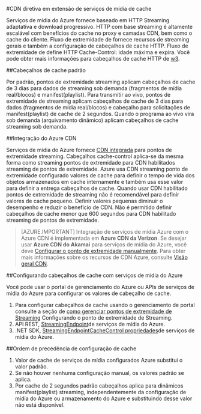 <properties
    pageTitle="CDN diretiva em extensão de serviços de mídia de cache"
    description="Este tópico fornece uma visão geral de uma CDN diretiva em extensão de serviços de mídia de cache."
    services="media-services,cdn"
    documentationCenter=".NET"
    authors="juliako"
    manager="erikre"
    editor=""/>

<tags
    ms.service="media-services"
    ms.workload="tbd"
    ms.tgt_pltfrm="na"
    ms.devlang="na"
    ms.topic="article"
    ms.date="09/19/2016"
    ms.author="juliako"/>
 
#<a name="cdn-caching-policy-in-media-services-extension"></a>CDN diretiva em extensão de serviços de mídia de cache

Serviços de mídia do Azure fornece baseado em HTTP Streaming adaptativa e download progressivo. HTTP com base streaming é altamente escalável com benefícios do cache no proxy e camadas CDN, bem como o cache do cliente. Fluxo de extremidade de fornece recursos de streaming gerais e também a configuração de cabeçalhos de cache HTTP. Fluxo de extremidade de define HTTP Cache-Control: idade máxima e expira. Você pode obter mais informações para cabeçalhos de cache HTTP de [w3](http://www.w3.org/Protocols/rfc2616/rfc2616-sec13.html).

##<a name="default-caching-headers"></a>Cabeçalhos de cache padrão

Por padrão, pontos de extremidade streaming aplicam cabeçalhos de cache de 3 dias para dados de streaming sob demanda (fragmentos de mídia real/blocos) e manifest(playlist). Para transmitir ao vivo, pontos de extremidade de streaming aplicam cabeçalhos de cache de 3 dias para dados (fragmentos de mídia real/blocos) e cabeçalho para solicitações de manifest(playlist) de cache de 2 segundos. Quando o programa ao vivo vira sob demanda (arquivamento dinâmico) aplicam cabeçalhos de cache streaming sob demanda.

##<a name="azure-cdn-integration"></a>Integração do Azure CDN

Serviços de mídia do Azure fornece [CDN integrada](https://azure.microsoft.com/updates/azure-media-services-now-fully-integrated-with-azure-cdn/) para pontos de extremidade streaming. Cabeçalhos cache-control aplica-se da mesma forma como streaming pontos de extremidade para CDN habilitados streaming de pontos de extremidade. Azure usa CDN streaming ponto de extremidade configurado valores de cache para definir o tempo de vida dos objetos armazenados em cache internamente e também usa esse valor para definir a entrega cabeçalhos de cache. Quando usar CDN habilitado pontos de extremidade de streaming não é recomendável para definir valores de cache pequeno. Definir valores pequenas diminuir o desempenho e reduzir o benefício de CDN. Não é permitido definir cabeçalhos de cache menor que 600 segundos para CDN habilitado streaming de pontos de extremidade.

>[AZURE.IMPORTANT] Integração de serviços de mídia Azure com o Azure CDN é implementada em **Azure CDN da Verizon**.  Se desejar usar **Azure CDN do Akamai** para serviços de mídia do Azure, você deve [Configurar o ponto de extremidade manualmente](cdn-create-new-endpoint.md).  Para obter mais informações sobre os recursos de CDN Azure, consulte [Visão geral CDN](cdn-overview.md).

##<a name="configuring-cache-headers-with-azure-media-services"></a>Configurando cabeçalhos de cache com serviços de mídia do Azure

Você pode usar o portal de gerenciamento do Azure ou APIs de serviços de mídia do Azure para configurar os valores de cabeçalho de cache.

1. Para configurar cabeçalhos de cache usando o gerenciamento de portal consulte a seção de [como gerenciar pontos de extremidade de Streaming](../media-services/media-services-portal-manage-streaming-endpoints.md) Configurando o ponto de extremidade de Streaming.
2. API REST, [StreamingEndpoint](https://msdn.microsoft.com/library/azure/dn783468.aspx#StreamingEndpointCacheControl)de serviços de mídia do Azure.
3. .NET SDK, [StreamingEndpointCacheControl propriedades](http://go.microsoft.com/fwlink/?LinkId=615302)de serviços de mídia do Azure.

##<a name="cache-configuration-precedence-order"></a>Ordem de precedência de configuração de cache

1. Valor de cache de serviços de mídia configurados Azure substitui o valor padrão.
2. Se não houver nenhuma configuração manual, os valores padrão se aplica.
3. Por cache de 2 segundos padrão cabeçalhos aplica para dinâmicos manifest(playlist) streaming, independentemente da configuração de mídia do Azure ou armazenamento do Azure e substituindo desse valor não está disponível.
